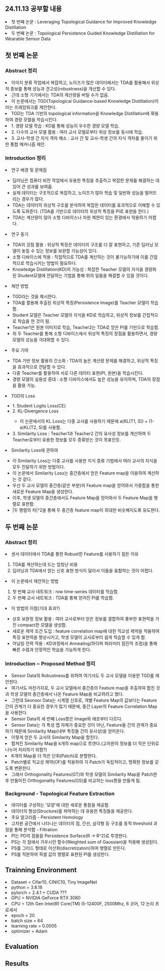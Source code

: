 ## 24.11.13 공부할 내용
<li> 첫 번째 논문 : Leveraging Topological Guidance for Improved Knowledge Distillation </li>
<li> 두 번째 논문 : Topological Persistence Guided Knowledge Distillation for Wearable Sensor Data </li>

## 첫 번째 논문
### Abstract 정리
<li> 이미지 분류 작업에서 복잡하고, 노이즈가 많은 데이터에서는 TDA를 활용해서 위상적 종보를 통해 성능과 견고성(robustness)을 개선할 수 있다. </li>
<li> 근데 소형 기기에서는 TDA의 계산량을 버틸 수가 없음. </li>
<li> 이 논문에서는 TGD(Topological Guidance-based Knowledge Distillation)이라는 프레임워크를 제안한다. </li>
<li> TGD는 TDA 기반의 topological information을 Knowledge Distillation에 확용하여 경량 모델을 학습시킨다. </li>
<li> 1. 경량 모델 학습 : KD를 통해 성능이 우수한 경량 모델 학습. </li>
<li> 2. 다수의 교사 모델 활용 : 여러 교사 모델로부터 위상 정보를 동시에 학습. </li>
<li> 3. 교사-학생 간 지식 격차 해소 : 교사 간 및 교사-학생 간의 지식 격차를 줄이기 위한 통합 메커니즘 제안. </li>

### Introduction 정리
<li> 연구 배경 및 문제점 </li>
<ul>
<li> 딥러닝은 컴퓨터 비전 작업에서 유용한 특징을 추출하고 복잡한 문제를 해결하는 데 있어 큰 성과를 보여줌. </li>
<li> 실제 데이터는 구조적으로 복잡하고, 노이즈가 많아 학습 및 일반화 성능을 떨어뜨리는 경우가 많다. </li>
<li> TDA는 데이터의 위상적 구조를 분석하여 복잡한 데이터를 효과적으로 이해할 수 있도록 도와준다. (TDA를 기반으로 데이터의 위상적 특징을 PI로 표현을 한다.) </li>
<li> TDA는 계산량이 많아 소형 디바이스나 자원 제한이 있는 환경에서 적용하기 어렵다. </li>
</ul>
<li> 연구 동기 </li>
<ul>
<li> TDA의 강점 활용 : 위상적 특징은 데이터의 구조를 더 잘 표현하고, 기존 딥러닝 모델이 놓칠 수 있는 정보를 보완할 가능성이 있다. </li>
<li> 소형 디바이스에 적용 : 직접적으로 TDA를 계산하는 것이 불가능하기에 이를 간접적으로 학습시키는 방법이 필요하다. </li>
<li> Knowledge Distillation(KD)의 가능성 : 복잡한 Teacher 모델의 지식을 경량화된 Student모델에 전달하는 기법을 통해 위의 일들을 해결할 수 있을 것이다. </li>
</ul>
<li> 제안 방법 </li>
<ul>
<li> TGD라는 것을 제시한다. </li>
<li> TDA를 활용해 추출된 위상적 특징(Persistence Image)를 Teacher 모델이 학습함. </li>
<li> Student 모델은 Teacher 모델의 지식을 KD로 학습하고, 위상적 정보를 간접적으로 학습을 한 것이 됨. </li>
<li> Teacher1은 원본 이미지로 학습, Teacher2는 TDA로 얻은 PI를 기반으로 학습함. </li>
<li> 위 두 Teacher를 통해 소형 디바이스에서 위상적 특징의 장점을 활용하면서, 경량 모델의 성능을 극대화할 수 있다. </li>
</ul>
<li> 주요 기여 </li>
<ul>
<li> TDA 기반 정보 활용의 간소화 : TDA의 높은 계산량 문제를 해결하고, 위상적 특징을 효과적으로 전달할 수 있다. </li>
<li> 다중 Teacher를 활용하여 서로 다른 데이터 표현(PI, 원본)을 학습시킨다. </li>
<li> 경량 모델의 실용성 증대 : 소형 디바이스에서도 높은 성능을 유지하며, TDA의 장점을 활용 가능. </li>
</ul>
<li> TGD의 Loss </li>
<ul>
<li> 1. Student Logits Loss(CE) </li>
<li> 2. KL-Divergence Loss </li>
<ul>
<li> 이 논문에서의 KL Loss는 다중 교사를 사용하기 때문에 a(KL(T1, S)) + (1-a)KL(T2, S)를 사용함. </li>
</ul>
<li> 3. Similarity Loss : Teacher1과 Teacher2 간의 유사성 정보를 계산하여 두 Teacher로부터 유용한 정보를 모두 증류받는 것이 목표인듯. </li>
</ul>
<li> Similarity Loss에 관하여 </li>
<ul>
<li> 이 Similarity Loss는 다중 교사를 사용한 지식 증류 기법에서 여러 교사의 지식을 모두 전달하기 위한 방법이다. </li>
<li> 이 논문에서 Similarity Loss는 중간층에서 얻은 Feature map을 이용하여 계산하는 것 같다. </li>
<li> 우선 두 교사 모델의 중간층(같은 부분)의 Feature map을 얻어와서 가중합을 통한 새로운 Feature Map을 생성한다. </li>
<li> 이후, 학생 모델의 중간층에서도 Feature Map을 얻어와서 두 Feature Map을 행렬로 표현함. </li>
<li> |두 행렬의 차|^2을 통해 두 중간층 feature map이 최대한 비슷해지도록 유도한다. </li>
</ul>

## 두 번째 논문
### Abstract 정리
<li> 센서 데이터에서 TDA를 통한 Robust한 Feature를 사용하기 힘든 이유 </li>
<ol>
<li> TDA를 계산하는데 드는 엄청난 비용 </li>
<li> 딥러닝과 TDA에서 얻는 신호 표현 방식이 달라서 이들을 융합하는 것이 어렵다. </li>
</ol>
<li> 이 논문에서 제안하는 방법 </li>
<ol>
<li> 첫 번째 교사 네트워크 : row time-series 데이터를 학습함. </li>
<li> 두 번째 교사 네트워크 : TDA를 통해 얻어진 PI를 학습함. </li>
</ol>
<li> 이 방법의 이점(기대 효과?) </li>
<ul>
<li> 상호 보완정 정보 활용 : 여러 교사로부터 얻은 정보를 결합하여 풍부한 표현력을 가진 compact한 모델을 생성함. </li>
<li> 새로운 제약 조건 도입 : feature correlation map에 대한 직교성 제약을 적용하여 특징 표현력을 향상시키고, 학생 모델이 교사로부터 쉽게 학습할 수 있게 함. </li>
<li> 어닐링 전략 적용 : KD과정에서 Annealing(하이퍼 파라미터 점진적 조정)을 통해 빠른 수렴과 안정적인 학습을 가능하게 한다. </li>
</ul>

### Introduction ~ Proposed Method 정리
<li> Sensor Data의 Robustness를 위하여 여기서도 두 교사 모델을 이용한 TGD를 제안한다. </li>
<li> 여기서도 마찬가지로, 두 교사 모델에서 중간층의 Feature map을 추출하여 합친 것과 학생 모델의 중간층에서 나온 Feature Map을 비교하려고 했다. </li>
<li> 그런데 Seonsor Data는 시계열 신호로, 개별 Feature Map의 값보다는 Feature 간의 관계가 더 중요한 경우가 많기 때문에, 중간 Layer의 Feature Correlation Map을 사용한다. </li>
<li> Sensor Data의 세 번째 Loss항은 Image와 애초부터 다르다. </li>
<li> Sensor Data는 각 특성 맵 자체가 중요한 것이 아닌, Feature들 간의 관계가 중요하기 때문에 Similarity Map(내부 특징들 간의 유사성)을 얻어온다. </li>
<li> 이렇게 얻은 두 교사의 Similarity Map을 합친다. </li>
<li> 합쳐진 Similarity Map을 k개의 map으로 쪼갠다.(고차원의 정보를 더 작은 단위로 나누어 처리하기 위함?) </li>
<li> K개의 Map을 더 작은 단위(Patch)로 분할한다. </li>
<li> Patch별로 직교성 제약(OF)를 적용하여 각 Patch가 독립적이고, 명확한 정보를 갖도록 변환한다. </li>
<li> 그래서 Orthogonality Features(GT)와 학생 모델의 Similarity Map을 Patch한 후 만들어진 Orthogonality Features(GS)를 비교하는 loss항을 만들게 됨. </li>

### Background - Topological Feature Extraction
<li> 데이터를 구성하는 '모양'에 대한 새로운 통찰을 제공함. </li>
<li> 데이터의 형상(Structure)를 파악하는 데 유용한 특징들을 제공한다. </li>
<li> 주요 알고리즘 - Persistent Homology </li>
<li> 고차원 공간에서 나타나는 데이터의 점, 간선, 삼각형 등 구조를 동적 threshold 과정을 통해 분석함 - Filtration </li>
<li> PI는 PD의 점들을 Persistence Surface(R -> R^2)로 투영한다. </li>
<li> PS는 각 점에서 가우시안 함수(Weighted sum of Gaussian)을 적용해 생성된다. </li>
<li> PS를 그리드 형태로 이산화(discretizatoin)하여 행렬로 만든다. </li>
<li> PS를 적분하여 픽셀 값의 행렬로 표현된 PI를 생성한다. </li>


## Trainning Environment
<li> Dataset = Cifar10, CINIC10, Tiny ImageNet </li>
<li> python = 3.8.18 </li>
<li> pytorch = 2.4.1 + CUDA ??? </li>
<li> GPU = NVIDIA GeForce RTX 3080 </li>
<li> CPU = 12th Gen Intel(R) Core(TM) i5-12400F, 2500Mhz, 6 코어, 12 논리 프로세서 </li>
<li> epoch = 20 </li>
<li> batch size = 64 </li>
<li> learning rate = 0.0005 </li>
<li> optimizer = Adam </li>



## Evaluation


## Results